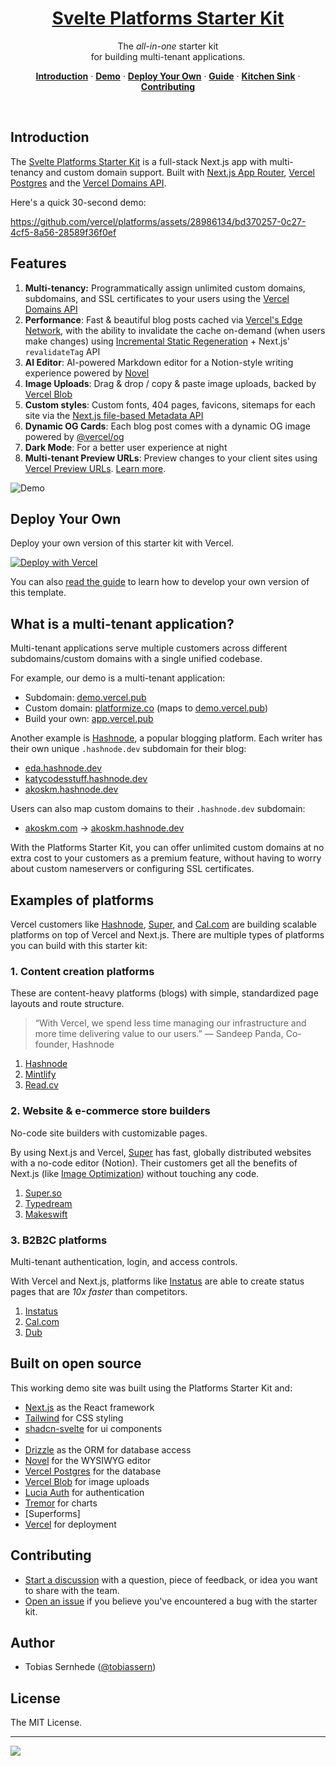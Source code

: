 <a href="https://app.vercel.pub">
  <h1 align="center">Svelte Platforms Starter Kit</h1>
</a>

<p align="center">
  The <em>all-in-one</em> starter kit <br/>
  for building multi-tenant applications.
</p>

<p align="center">
  <a href="#introduction"><strong>Introduction</strong></a> ·
  <a href="https://app.vercel.pub/"><strong>Demo</strong></a> ·
  <a href="#deploy-your-own"><strong>Deploy Your Own</strong></a> ·
  <a href="https://vercel.com/guides/nextjs-multi-tenant-application"><strong>Guide</strong></a> ·
  <a href="https://steven.vercel.pub/kitchen-sink"><strong>Kitchen Sink</strong></a> ·
  <a href="#contributing"><strong>Contributing</strong></a>
</p>
<br/>

## Introduction

The [Svelte Platforms Starter Kit](https://app.vercel.pub/) is a full-stack Next.js app with multi-tenancy and custom domain support. Built with [Next.js App Router](https://nextjs.org/docs/app), [Vercel Postgres](https://vercel.com/storage/postgres) and the [Vercel Domains API](https://vercel.com/docs/rest-api/endpoints#domains).

Here's a quick 30-second demo:

https://github.com/vercel/platforms/assets/28986134/bd370257-0c27-4cf5-8a56-28589f36f0ef

## Features

1. **Multi-tenancy:** Programmatically assign unlimited custom domains, subdomains, and SSL certificates to your users using the [Vercel Domains API](https://vercel.com/docs/rest-api/endpoints#domains)
2. **Performance**: Fast & beautiful blog posts cached via [Vercel's Edge Network](https://vercel.com/docs/concepts/edge-network/overview), with the ability to invalidate the cache on-demand (when users make changes) using [Incremental Static Regeneration](https://vercel.com/docs/concepts/next.js/incremental-static-regeneration) + Next.js' `revalidateTag` API
3. **AI Editor**: AI-powered Markdown editor for a Notion-style writing experience powered by [Novel](https://novel.sh/)
4. **Image Uploads**: Drag & drop / copy & paste image uploads, backed by [Vercel Blob](https://vercel.com/storage/blob)
5. **Custom styles**: Custom fonts, 404 pages, favicons, sitemaps for each site via the [Next.js file-based Metadata API](https://nextjs.org/docs/app/api-reference/file-conventions/metadata)
6. **Dynamic OG Cards**: Each blog post comes with a dynamic OG image powered by [@vercel/og](https://vercel.com/docs/concepts/functions/edge-functions/og-image-generation)
7. **Dark Mode**: For a better user experience at night
8. **Multi-tenant Preview URLs**: Preview changes to your client sites using [Vercel Preview URLs](https://vercel.com/docs/deployments/generated-urls). [Learn more](https://vercel.com/guides/nextjs-multi-tenant-application#3.-multi-tenant-preview-urls).

<picture>
    <source media="(prefers-color-scheme: dark)" srcset="https://images.ctfassets.net/e5382hct74si/k7XpXIE0rDsHCAYvkKhff/ff44c07588068d8fefa334cd6a318c8a/CleanShot_2023-07-05_at_08.39.02.png">
    <source media="(prefers-color-scheme: light)" srcset="https://images.ctfassets.net/e5382hct74si/7tiAitb8kdgUGktycr540c/d33f2834f9356bce25e0721c4ebe4f9a/CleanShot_2023-07-05_at_08.39.10.png">
    <img alt="Demo" src="https://images.ctfassets.net/e5382hct74si/7tiAitb8kdgUGktycr540c/d33f2834f9356bce25e0721c4ebe4f9a/CleanShot_2023-07-05_at_08.39.10.png">
</picture>

## Deploy Your Own

Deploy your own version of this starter kit with Vercel.

[![Deploy with Vercel](https://vercel.com/button)](https://vercel.com/new/clone?demo-title=Platforms+Starter+Kit&demo-description=A+template+for+site+builders+and+low-code+tools.&demo-url=https%3A%2F%2Fdemo.vercel.pub%2F&demo-image=%2F%2Fimages.ctfassets.net%2Fe5382hct74si%2F40JwjdHlPr0Z575MPYbxUA%2Fd5903afc68cb34569a3886293414c37c%2FOG_Image.png&project-name=Platforms+Starter+Kit&repository-name=platforms-starter-kit&repository-url=https%3A%2F%2Fgithub.com%2Fvercel%2Fplatforms&from=templates&env=NEXT_PUBLIC_ROOT_DOMAIN%2CNEXTAUTH_SECRET%2CAUTH_GITHUB_ID%2CAUTH_GITHUB_SECRET%2CAUTH_BEARER_TOKEN%2CPROJECT_ID_VERCEL%2CTEAM_ID_VERCEL%2COPENAI_API_KEY&envDescription=These+environment+variables+are+required+to+run+this+application.&envLink=https%3A%2F%2Fgithub.com%2Fvercel%2Fplatforms%2Fblob%2Fmain%2F.env.example&stores=%5B%7B%22type%22%3A%22postgres%22%7D%5D)

You can also [read the guide](https://vercel.com/guides/nextjs-multi-tenant-application) to learn how to develop your own version of this template.

## What is a multi-tenant application?

Multi-tenant applications serve multiple customers across different subdomains/custom domains with a single unified codebase.

For example, our demo is a multi-tenant application:

- Subdomain: [demo.vercel.pub](http://demo.vercel.pub)
- Custom domain: [platformize.co](http://platformize.co) (maps to [demo.vercel.pub](http://demo.vercel.pub))
- Build your own: [app.vercel.pub](http://app.vercel.pub)

Another example is [Hashnode](https://vercel.com/customers/hashnode), a popular blogging platform. Each writer has their own unique `.hashnode.dev` subdomain for their blog:

- [eda.hashnode.dev](https://eda.hashnode.dev/)
- [katycodesstuff.hashnode.dev](https://katycodesstuff.hashnode.dev/)
- [akoskm.hashnode.dev](https://akoskm.hashnode.dev/)

Users can also map custom domains to their `.hashnode.dev` subdomain:

- [akoskm.com](https://akoskm.com/) → [akoskm.hashnode.dev](https://akoskm.hashnode.dev/)

With the Platforms Starter Kit, you can offer unlimited custom domains at no extra cost to your customers as a premium feature, without having to worry about custom nameservers or configuring SSL certificates.

## Examples of platforms

Vercel customers like [Hashnode](https://vercel.com/customers/hashnode), [Super](https://super.so), and [Cal.com](https://cal.com) are building scalable platforms on top of Vercel and Next.js. There are multiple types of platforms you can build with this starter kit:

### 1. Content creation platforms

These are content-heavy platforms (blogs) with simple, standardized page layouts and route structure.

> “With Vercel, we spend less time managing our infrastructure and more time delivering value to our users.” — Sandeep Panda, Co-founder, Hashnode

1. [Hashnode](https://hashnode.com)
2. [Mintlify](https://mintlify.com/)
3. [Read.cv](https://read.cv/)

### 2. Website & e-commerce store builders

No-code site builders with customizable pages.

By using Next.js and Vercel, [Super](https://super.so/) has fast, globally distributed websites with a no-code editor (Notion). Their customers get all the benefits of Next.js (like [Image Optimization](https://nextjs.org/docs/basic-features/image-optimization)) without touching any code.

1. [Super.so](https://super.so)
2. [Typedream](https://typedream.com)
3. [Makeswift](https://www.makeswift.com/)

### 3. B2B2C platforms

Multi-tenant authentication, login, and access controls.

With Vercel and Next.js, platforms like [Instatus](https://instatus.com) are able to create status pages that are _10x faster_ than competitors.

1. [Instatus](https://instatus.com/)
2. [Cal.com](https://cal.com/)
3. [Dub](https://dub.co/)

## Built on open source

This working demo site was built using the Platforms Starter Kit and:

- [Next.js](https://nextjs.org/) as the React framework
- [Tailwind](https://tailwindcss.com/) for CSS styling
- [shadcn-svelte](https://www.shadcn-svelte.com/) for ui components
-
- [Drizzle](https://orm.drizzle.team/) as the ORM for database access
- [Novel](https://novel.sh/) for the WYSIWYG editor
- [Vercel Postgres](https://vercel.com/storage/postgres) for the database
- [Vercel Blob](https://vercel.com/storage/blob) for image uploads
- [Lucia Auth](https://lucia-auth.com/) for authentication
- [Tremor](https://tremor.so/) for charts
- [Superforms]
- [Vercel](http://vercel.com/) for deployment

## Contributing

- [Start a discussion](https://github.com/vercel/platforms/discussions) with a question, piece of feedback, or idea you want to share with the team.
- [Open an issue](https://github.com/vercel/platforms/issues) if you believe you've encountered a bug with the starter kit.

## Author

- Tobias Sernhede ([@tobiassern](https://github.com/tobiassern))

## License

The MIT License.

---

<a aria-label="Vercel logo" href="https://vercel.com">
  <img src="https://badgen.net/badge/icon/Made%20by%20Vercel?icon=zeit&label&color=black&labelColor=black">
</a>

